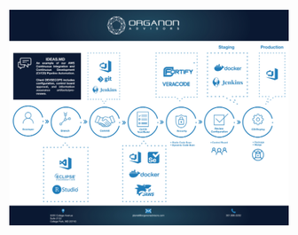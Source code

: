 
![alt text](https://github.com/organongitmanager/PC-DEVSECOPS/blob/master/IDEASMD_Infographic.jpg "CI/CD Pipeline Automation")
